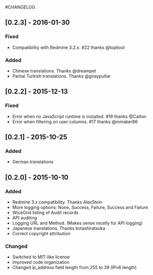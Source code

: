 #CHANGELOG

## [0.2.3] - 2016-01-30

### Fixed

- Compatibility with Redmine 3.2.x. #22 thanks @topkool

### Added

- Chinese translations. Thanks @dreampet
- Partial Turkish translations. Thanks @giraypultar

## [0.2.2] - 2015-12-13

### Fixed

- Error when no JavaScript runtime is installed. #19 thanks @Catlon
- Error when filtering on user columns. #17 thanks @mmaker86

## [0.2.1] - 2015-10-25

### Added

- German translations

## [0.2.0] - 2015-10-10

### Added

- Redmine 3.x compatibility. Thanks AlexStein
- More logging options: None, Success, Failure, Success and Failure
- WiceGrid listing of Audit records
- API auditing
- Logging URL and Method. (Makes sense mostly for API logging)
- Japanese translations. Thanks kotashiratsuka
- Correct copyright attribution

### Changed

- Switched to MIT-like license
- Improved code organization
- Changed ip_address field length from 255 to 39 (IPv6 length)